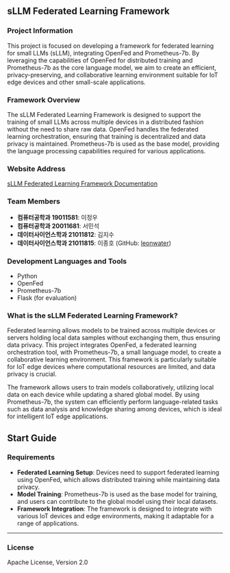 ## sLLM Federated Learning Framework

### Project Information

This project is focused on developing a framework for federated learning for small LLMs (sLLM), integrating OpenFed and Prometheus-7b. By leveraging the capabilities of OpenFed for distributed training and Prometheus-7b as the core language model, we aim to create an efficient, privacy-preserving, and collaborative learning environment suitable for IoT edge devices and other small-scale applications.

### Framework Overview

The sLLM Federated Learning Framework is designed to support the training of small LLMs across multiple devices in a distributed fashion without the need to share raw data. OpenFed handles the federated learning orchestration, ensuring that training is decentralized and data privacy is maintained. Prometheus-7b is used as the base model, providing the language processing capabilities required for various applications.

### Website Address

[sLLM Federated Learning Framework Documentation](https://sllmframework.readthedocs.io/en/latest/)

### Team Members

- **컴퓨터공학과 19011581**: 이정우 
- **컴퓨터공학과 20011681**: 서민석 
- **데이터사이언스학과 21011812**: 김지수
- **데이터사이언스학과 21011815**: 이종호 (GitHub: [leonwater](https://github.com/leonwater))




### Development Languages and Tools

- Python
- OpenFed
- Prometheus-7b
- Flask (for evaluation)

### What is the sLLM Federated Learning Framework?

Federated learning allows models to be trained across multiple devices or servers holding local data samples without exchanging them, thus ensuring data privacy. This project integrates OpenFed, a federated learning orchestration tool, with Prometheus-7b, a small language model, to create a collaborative learning environment. This framework is particularly suitable for IoT edge devices where computational resources are limited, and data privacy is crucial.

The framework allows users to train models collaboratively, utilizing local data on each device while updating a shared global model. By using Prometheus-7b, the system can efficiently perform language-related tasks such as data analysis and knowledge sharing among devices, which is ideal for intelligent IoT edge applications.

## Start Guide

### Requirements

- **Federated Learning Setup**: Devices need to support federated learning using OpenFed, which allows distributed training while maintaining data privacy.
- **Model Training**: Prometheus-7b is used as the base model for training, and users can contribute to the global model using their local datasets.
- **Framework Integration**: The framework is designed to integrate with various IoT devices and edge environments, making it adaptable for a range of applications.

----------

### License

Apache License, Version 2.0

